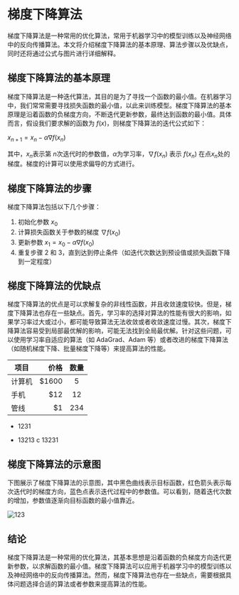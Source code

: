 # 梯度下降算法

梯度下降算法是一种常用的优化算法，常用于机器学习中的模型训练以及神经网络中的反向传播算法。本文将介绍梯度下降算法的基本原理、算法步骤以及优缺点，同时还将通过公式与图片进行详细解释。

## 梯度下降算法的基本原理

梯度下降算法是一种迭代算法，其目的是为了寻找一个函数的最小值。在机器学习中，我们常常需要寻找损失函数的最小值，以此来训练模型。梯度下降算法的基本原理是沿着函数的负梯度方向，不断迭代更新参数，最终达到函数的最小值。具体而言，假设我们要求解的函数为 $f(x)$，则梯度下降算法的迭代公式如下：

 $x_{n+1} = x_n - \alpha \nabla f(x_n)$

其中，$x_n$表示第 $n$次迭代时的参数值，$\alpha$为学习率，$\nabla f(x_n)$ 表示 $f(x_n)$ 在点$x_n$处的梯度。梯度的计算可以使用求偏导的方式进行。

## 梯度下降算法的步骤

梯度下降算法包括以下几个步骤：

1. 初始化参数 $x_0$
2. 计算损失函数关于参数的梯度 $\nabla f(x_0)$
3. 更新参数 $x_1 = x_0 - \alpha \nabla f(x_0)$
4. 重复步骤 2 和 3，直到达到停止条件（如迭代次数达到预设值或损失函数下降到一定程度）

## 梯度下降算法的优缺点

梯度下降算法的优点是可以求解复杂的非线性函数，并且收敛速度较快。但是，梯度下降算法也存在一些缺点。首先，学习率的选择对算法的性能有很大的影响，如果学习率过大或过小，都可能导致算法无法收敛或者收敛速度过慢。其次，梯度下降算法容易受到局部最优解的影响，可能无法找到全局最优解。针对这些问题，可以使用学习率自适应的算法（如 AdaGrad、Adam 等）或者改进的梯度下降算法（如随机梯度下降、批量梯度下降等）来提高算法的性能。

| 项目 | 价格 | 数量 |
| --------  | -----:  | :----:  |
| 计算机 | $1600  |  5    |
| 手机     |  $12  |  12  |
| 管线     |    $1    |  234  |

- 1231
* 13213
c 13231
## 梯度下降算法的示意图

下图展示了梯度下降算法的示意图，其中黑色曲线表示目标函数，红色箭头表示每次迭代时的梯度方向，蓝色点表示迭代过程中的参数值。可以看到，随着迭代次数的增加，参数值逐渐向目标函数的最小值靠近。

![123](https://i.imgur.com/UJhTgxZ.png)

## 结论

梯度下降算法是一种常用的优化算法，其基本思想是沿着函数的负梯度方向迭代更新参数，以求解函数的最小值。梯度下降算法可以应用于机器学习中的模型训练以及神经网络中的反向传播算法。然而，梯度下降算法也存在一些缺点，需要根据具体问题选择合适的算法或者参数来提高算法的性能。